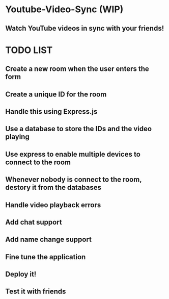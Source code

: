 # Youtube-Video-Sync (WIP)

## Watch YouTube videos in sync with your friends!

# TODO LIST

## Create a new room when the user enters the form
## Create a unique ID for the room
## Handle this using Express.js
## Use a database to store the IDs and the video playing
## Use express to enable multiple devices to connect to the room
## Whenever nobody is connect to the room, destory it from the databases
## Handle video playback errors
## Add chat support
## Add name change support
## Fine tune the application
## Deploy it!
## Test it with friends

